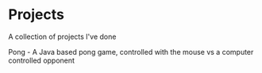 # Projects
A collection of projects I've done

Pong - A Java based pong game, controlled with the mouse vs a computer controlled opponent
